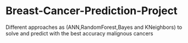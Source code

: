 # Breast-Cancer-Prediction-Project
Different approaches as (ANN,RandomForest,Bayes and KNeighbors) to solve and predict with the best accuracy malignous cancers 
